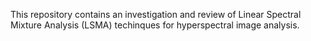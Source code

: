 This repository contains an investigation and review of Linear Spectral Mixture Analysis (LSMA) techinques for hyperspectral image analysis.
